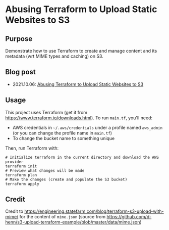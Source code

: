 # Abusing Terraform to Upload Static Websites to S3

## Purpose

Demonstrate how to use Terraform to create and manage content and its metadata
(wrt MIME types and caching) on S3.

## Blog post

- 2021.10.06: [Abusing Terraform to Upload Static Websites to S3](https://www.tangramvision.com/blog/abusing-terraform-to-upload-static-websites-to-s3)

## Usage

This project uses Terraform (get it from
https://www.terraform.io/downloads.html). To run `main.tf`, you'll need:

- AWS credentials in `~/.aws/credentials` under a profile named `aws_admin` (or
you can change the profile name in `main.tf`)
- To change the bucket name to something unique

Then, run Terraform with:

```
# Initialize terraform in the current directory and download the AWS provider
terraform init
# Preview what changes will be made
terraform plan
# Make the changes (create and populate the S3 bucket)
terraform apply
```


## Credit

Credit to https://engineering.statefarm.com/blog/terraform-s3-upload-with-mime/
for the content of `mime.json` (source from
https://github.com/d-henn/s3-upload-terraform-example/blob/master/data/mime.json)